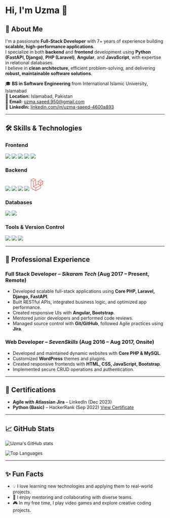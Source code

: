 # Hi, I'm Uzma 👋


## 🚀 About Me
I'm a passionate **Full-Stack Developer** with 7+ years of experience building **scalable, high-performance applications**.  
I specialize in both **backend** and **frontend** development using **Python (FastAPI, Django)**, **PHP (Laravel)**, **Angular**, and **JavaScript**, with expertise in relational databases.  
I believe in **clean architecture**, efficient problem-solving, and delivering **robust, maintainable software solutions**.

🎓 **BS in Software Engineering** from International Islamic University, Islamabad  
📌 **Location:** Islamabad, Pakistan  
📧 **Email:** [uzma.saeed.950@gmail.com](mailto:uzma.saeed.950@gmail.com)  
🔗 **LinkedIn:** [linkedin.com/in/uzma-saeed-4600a893](https://linkedin.com/in/uzma-saeed-4600a893)

---

## 🛠 Skills & Technologies

### **Frontend**
<p>
<img src="https://cdn.jsdelivr.net/gh/devicons/devicon/icons/html5/html5-original.svg" width="40"/>
<img src="https://cdn.jsdelivr.net/gh/devicons/devicon/icons/css3/css3-original.svg" width="40"/>
<img src="https://cdn.jsdelivr.net/gh/devicons/devicon/icons/javascript/javascript-original.svg" width="40"/>
<img src="https://cdn.jsdelivr.net/gh/devicons/devicon/icons/angularjs/angularjs-original.svg" width="40"/>
<img src="https://cdn.jsdelivr.net/gh/devicons/devicon/icons/bootstrap/bootstrap-plain.svg" width="40"/>
</p>

### **Backend**
<p>
<img src="https://cdn.jsdelivr.net/gh/devicons/devicon/icons/python/python-original.svg" width="40"/>
<img src="https://cdn.jsdelivr.net/gh/devicons/devicon/icons/django/django-plain.svg" width="40"/>
<img src="https://cdn.jsdelivr.net/gh/devicons/devicon/icons/fastapi/fastapi-original.svg" width="40"/>
<img src="https://cdn.jsdelivr.net/gh/devicons/devicon/icons/php/php-original.svg" width="40"/>
<img src="https://github.com/devicons/devicon/blob/master/icons/laravel/laravel-original.svg" width="40"/>
</p>

### **Databases**
<p>
<img src="https://cdn.jsdelivr.net/gh/devicons/devicon/icons/postgresql/postgresql-original.svg" width="40"/>
<img src="https://cdn.jsdelivr.net/gh/devicons/devicon/icons/mysql/mysql-original.svg" width="40"/>
</p>

### **Tools & Version Control**
<p>
<img src="https://cdn.jsdelivr.net/gh/devicons/devicon/icons/git/git-original.svg" width="40"/>
<img src="https://cdn.jsdelivr.net/gh/devicons/devicon/icons/github/github-original.svg" width="40"/>
<img src="https://cdn.jsdelivr.net/gh/devicons/devicon/icons/jira/jira-original.svg" width="40"/>
</p>

---

## 💼 Professional Experience

### **Full Stack Developer** – *Sikaram Tech* (Aug 2017 – Present, Remote)
- Developed scalable full-stack applications using **Core PHP, Laravel, Django, FastAPI**.
- Built RESTful APIs, integrated business logic, and optimized app performance.
- Created responsive UIs with **Angular, Bootstrap**.
- Mentored junior developers and performed code reviews.
- Managed source control with **Git/GitHub**, followed Agile practices using **Jira**.

### **Web Developer** – *SevenSkills* (Aug 2016 – Aug 2017, Onsite)
- Developed and maintained dynamic websites with **Core PHP & MySQL**.
- Customized **WordPress** themes and plugins.
- Created responsive frontends with **HTML, CSS, JavaScript, Bootstrap**.
- Implemented secure CRUD operations and authentication.

---

## 📜 Certifications
- **Agile with Atlassian Jira** – LinkedIn (Dec 2023)  
- **Python (Basic)** – HackerRank (Sep 2022) [View Certificate](https://www.hackerrank.com/certificates/iframe/15d24fbdcb2e)

---

## 📈 GitHub Stats
![Uzma's GitHub stats](https://github-readme-stats.vercel.app/api?username=YourGitHubUsername&show_icons=true&theme=radical)

![Top Languages](https://github-readme-stats.vercel.app/api/top-langs/?username=YourGitHubUsername&layout=compact&theme=radical)

---

## ✨ Fun Facts
- 💡 I love learning new technologies and applying them to real-world projects.
- 🎯 I enjoy mentoring and collaborating with diverse teams.
- 🎮 In my free time, I play video games and explore creative coding projects.
